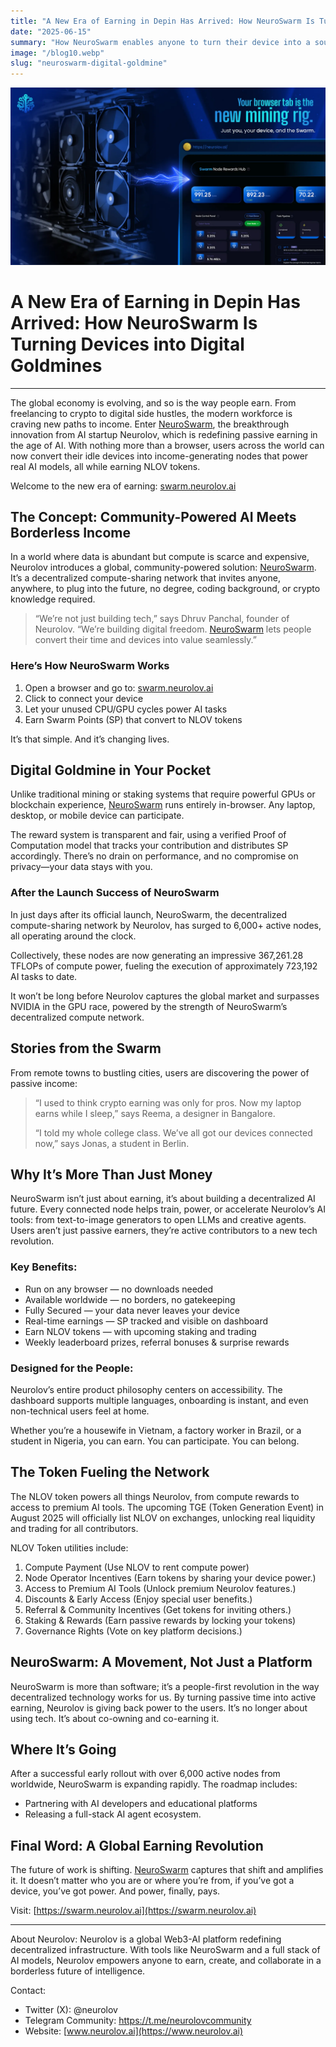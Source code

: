 ```yaml
---
title: "A New Era of Earning in Depin Has Arrived: How NeuroSwarm Is Turning Devices into Digital Goldmines"
date: "2025-06-15"
summary: "How NeuroSwarm enables anyone to turn their device into a source of passive income in the age of decentralized AI."
image: "/blog10.webp"
slug: "neuroswarm-digital-goldmine"
---
```


![NeuroSwarm Digital Goldmine](/blog10.webp)

# A New Era of Earning in Depin Has Arrived: How NeuroSwarm Is Turning Devices into Digital Goldmines

---

The global economy is evolving, and so is the way people earn. From freelancing to crypto to digital side hustles, the modern workforce is craving new paths to income. Enter [NeuroSwarm](https://swarm.neurolov.ai/), the breakthrough innovation from AI startup Neurolov, which is redefining passive earning in the age of AI. With nothing more than a browser, users across the world can now convert their idle devices into income-generating nodes that power real AI models, all while earning NLOV tokens.

Welcome to the new era of earning: [swarm.neurolov.ai](http://swarm.neurolov.ai)

## The Concept: Community-Powered AI Meets Borderless Income

In a world where data is abundant but compute is scarce and expensive, Neurolov introduces a global, community-powered solution: [NeuroSwarm](https://swarm.neurolov.ai/). It’s a decentralized compute-sharing network that invites anyone, anywhere, to plug into the future, no degree, coding background, or crypto knowledge required.

> “We’re not just building tech,” says Dhruv Panchal, founder of Neurolov. “We’re building digital freedom. [NeuroSwarm](https://swarm.neurolov.ai/) lets people convert their time and devices into value seamlessly.”

### Here’s How NeuroSwarm Works

1. Open a browser and go to: [swarm.neurolov.ai](http://swarm.neurolov.ai)
2. Click to connect your device
3. Let your unused CPU/GPU cycles power AI tasks
4. Earn Swarm Points (SP) that convert to NLOV tokens

It’s that simple. And it’s changing lives.

## Digital Goldmine in Your Pocket

Unlike traditional mining or staking systems that require powerful GPUs or blockchain experience, [NeuroSwarm](https://swarm.neurolov.ai/) runs entirely in-browser. Any laptop, desktop, or mobile device can participate.

The reward system is transparent and fair, using a verified Proof of Computation model that tracks your contribution and distributes SP accordingly. There’s no drain on performance, and no compromise on privacy—your data stays with you.

### After the Launch Success of NeuroSwarm

In just days after its official launch, NeuroSwarm, the decentralized compute-sharing network by Neurolov, has surged to 6,000+ active nodes, all operating around the clock.

Collectively, these nodes are now generating an impressive 367,261.28 TFLOPs of compute power, fueling the execution of approximately 723,192 AI tasks to date.

It won’t be long before Neurolov captures the global market and surpasses NVIDIA in the GPU race, powered by the strength of NeuroSwarm’s decentralized compute network.

## Stories from the Swarm

From remote towns to bustling cities, users are discovering the power of passive income:

> “I used to think crypto earning was only for pros. Now my laptop earns while I sleep,” says Reema, a designer in Bangalore.
>
> “I told my whole college class. We’ve all got our devices connected now,” says Jonas, a student in Berlin.

## Why It’s More Than Just Money

NeuroSwarm isn’t just about earning, it’s about building a decentralized AI future. Every connected node helps train, power, or accelerate Neurolov’s AI tools: from text-to-image generators to open LLMs and creative agents. Users aren’t just passive earners, they’re active contributors to a new tech revolution.

### Key Benefits:

- Run on any browser — no downloads needed
- Available worldwide — no borders, no gatekeeping
- Fully Secured — your data never leaves your device
- Real-time earnings — SP tracked and visible on dashboard
- Earn NLOV tokens — with upcoming staking and trading
- Weekly leaderboard prizes, referral bonuses & surprise rewards

### Designed for the People:

Neurolov’s entire product philosophy centers on accessibility. The dashboard supports multiple languages, onboarding is instant, and even non-technical users feel at home.

Whether you’re a housewife in Vietnam, a factory worker in Brazil, or a student in Nigeria, you can earn. You can participate. You can belong.

## The Token Fueling the Network

The NLOV token powers all things Neurolov, from compute rewards to access to premium AI tools. The upcoming TGE (Token Generation Event) in August 2025 will officially list NLOV on exchanges, unlocking real liquidity and trading for all contributors.

NLOV Token utilities include:

1. Compute Payment (Use NLOV to rent compute power)
2. Node Operator Incentives (Earn tokens by sharing your device power.)
3. Access to Premium AI Tools (Unlock premium Neurolov features.)
4. Discounts & Early Access (Enjoy special user benefits.)
5. Referral & Community Incentives (Get tokens for inviting others.)
6. Staking & Rewards (Earn passive rewards by locking your tokens)
7. Governance Rights (Vote on key platform decisions.)

## NeuroSwarm: A Movement, Not Just a Platform

NeuroSwarm is more than software; it’s a people-first revolution in the way decentralized technology works for us. By turning passive time into active earning, Neurolov is giving back power to the users. It’s no longer about using tech. It’s about co-owning and co-earning it.

## Where It’s Going

After a successful early rollout with over 6,000 active nodes from worldwide, NeuroSwarm is expanding rapidly. The roadmap includes:

- Partnering with AI developers and educational platforms
- Releasing a full-stack AI agent ecosystem.

## Final Word: A Global Earning Revolution

The future of work is shifting. [NeuroSwarm](https://swarm.neurolov.ai/) captures that shift and amplifies it. It doesn’t matter who you are or where you’re from, if you’ve got a device, you’ve got power. And power, finally, pays.

Visit: [https://swarm.neurolov.ai](https://swarm.neurolov.ai)

---

About Neurolov: Neurolov is a global Web3-AI platform redefining decentralized infrastructure. With tools like NeuroSwarm and a full stack of AI models, Neurolov empowers anyone to earn, create, and collaborate in a borderless future of intelligence.

Contact:

- Twitter (X): @neurolov
- Telegram Community: https://t.me/neurolovcommunity
- Website: [www.neurolov.ai](https://www.neurolov.ai)
